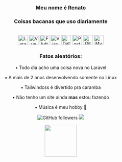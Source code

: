 <div align="center">
<h3>Meu nome é <b>Renato</b></h3>
<h3>Coisas bacanas que uso diariamente</h3>
<br/>
<a href="http://laravel.com/" target="_blank"><img src="https://laravel.com/img/logomark.min.svg" alt="Laravel" height="30px"></a>
<a href="https://vuejs.org/" target="_blank"><img src="https://vuejs.org/images/logo.png" alt="Vue" height="30px"></a>
<a href="https://flutter.dev/" target="_blank"><img src="https://cdn.worldvectorlogo.com/logos/flutter-logo.svg" alt="Flutter" height="30px"></a>
<a href="https://code.visualstudio.com/" target="_blank"><img src="https://user-images.githubusercontent.com/674621/71187801-14e60a80-2280-11ea-94c9-e56576f76baf.png" alt="Visual Studio Code" height="30px"></a>
<a href="https://www.jetbrains.com/datagrip/" target="_blank"><img src="https://resources.jetbrains.com/storage/products/datagrip/img/meta/datagrip_logo_300x300.png" alt="Datagrip" height="30px"></a>
<a href="https://www.postman.com/" target="_blank"><img src="https://camo.githubusercontent.com/93b32389bf746009ca2370de7fe06c3b5146f4c99d99df65994f9ced0ba41685/68747470733a2f2f7777772e766563746f726c6f676f2e7a6f6e652f6c6f676f732f676574706f73746d616e2f676574706f73746d616e2d69636f6e2e737667" alt="Postman" height="30px"></a>
<a href="https://git-scm.com/" target="_blank"><img src="https://git-scm.com/images/logos/downloads/Git-Icon-1788C.png" alt="Git" height="30px"></a>
<a href="https://www.mysql.com/" target="_blank"><img src="https://download.logo.wine/logo/MySQL/MySQL-Logo.wine.png" alt="MySQL" height="30px"></a>
<br/>
<h3> Fatos aleatórios: </h3>
<p>▪️ Todo dia acho uma coisa nova no Laravel</p>

<p>▪️ A mais de 2 anos desenvolvendo somente no Linux</p>

<p>▪️ Tailwindcss é divertido pra caramba</p>

<p>▪️ Não tenho um site ainda <b>mas</b> estou fazendo</p>

<p>▪️ Música é meu hobby 🎸</p>


![GitHub followers](https://img.shields.io/github/followers/renatoawk?style=plastic)
![](https://visitor-badge.glitch.me/badge?page_id=renatoawk.renatoawk)

<img src="https://media1.popsugar-assets.com/files/thumbor/Tx3AWbL1ndQPDE26xUHlJ1pbI2M/fit-in/1024x1024/filters:format_auto-!!-:strip_icc-!!-/2018/09/12/914/n/1922283/addurlGWIbJG/i/Start-Off-Strong-Office-Pals.gif" height="100px">
 
</div>
